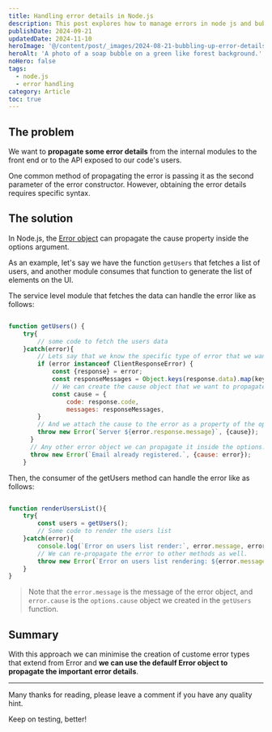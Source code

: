 ```yaml
---
title: Handling error details in Node.js
description: This post explores how to manage errors in node js and bubble up the important error detials necessary for higher layers of abstraction.
publishDate: 2024-09-21
updatedDate: 2024-11-10
heroImage: '@/content/post/_images/2024-08-21-bubbling-up-error-details/bubble.jpg'
heroAlt: 'A photo of a soap bubble on a green like forest background.'
noHero: false
tags:
  - node.js
  - error handling
category: Article
toc: true
---
```


## The problem
We want to **propagate some error details** from the internal modules to the front end or to the API exposed to our code's users.

One common method of propagating the error is passing it as the second parameter of the error constructor. However, obtaining the error details requires specific syntax.


## The solution
In Node.js, the [Error object](https://nodejs.org/api/errors.html#class-error) can propagate the cause property inside the options argument.

As an example, let's say we have the function `getUsers` that fetches a list of users, and another module consumes that function to generate the list of elements on the UI.


The service level module that fetches the data can handle the error like as follows:

```javascript

function getUsers() {
    try{
        // some code to fetch the users data
    }catch(error){
        // Lets say that we know the specific type of error that we want to extract some data from.
        if (error instanceof ClientResponseError) {
            const {response} = error;
            const responseMessages = Object.keys(response.data).map(key=>response.data[key]?.message);
            // We can create the cause object that we want to propagate to the error details. 
            const cause = {
                code: response.code,
                messages: responseMessages,
        }        
        // And we attach the cause to the error as a property of the options argument.
        throw new Error(`Server ${error.response.message}`, {cause});
      }
      // Any other error object we can propagate it inside the options.cause parameter 
      throw new Error(`Email already registered.`, {cause: error});
    }

```

Then, the consumer of the getUsers method can handle the error like as follows:

```javascript

function renderUsersList(){
    try{
        const users = getUsers();
        // Some code to render the users list
    }catch(error){
        console.log(`Error on users list render:`, error.message, error.cause);
        // We can re-propagate the error to other methods as well.
        throw new Error(`Error on users list rendering: ${error.message}`, {cause: error.cause});
    }
}

```

> Note that the `error.message` is the message of the error object, and `error.cause` is the `options.cause` object we created in the `getUsers` function.


## Summary

With this approach we can minimise the creation of custome error types that extend from Error and **we can use the defaulf Error object to propagate the important error details**.

------
Many thanks for reading, please leave a comment if you have any quality hint.

Keep on testing, better!




